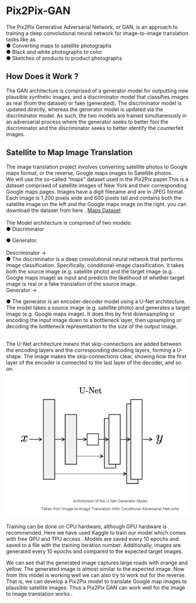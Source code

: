 # Pix2Pix-GAN
The Pix2Pix Generative Adversarial Network, or
GAN, is an approach to training a deep
convolutional neural network for image-to-image
translation tasks like as<br>
● Converting maps to satellite photographs<br>
● Black and white photographs to color<br>
● Sketches of products to product photographs<br>


<h2>How Does it Work ?</h2>
The GAN architecture is comprised of a generator model for outputting
new plausible synthetic images, and a discriminator model that classifies
images as real (from the dataset) or fake (generated). The discriminator
model is updated directly, whereas the generator model is updated via
the discriminator model. As such, the two models are trained
simultaneously in an adversarial process where the generator seeks to
better fool the discriminator and the discriminator seeks to better
identify the counterfeit images.<br>

<h2>Satellite to Map Image Translation</h2>
The image translation project involves converting satellite photos to
Google maps format, or the reverse, Google maps images to Satellite
photos.
<br>
We will use the so-called “maps” dataset
used in the Pix2Pix paper.This is a dataset
comprised of satellite images of New York
and their corresponding Google maps
pages. Images have a digit filename and are
in JPEG format. Each image is 1,200 pixels
wide and 600 pixels tall and contains both
the satellite image on the left and the
Google maps image on the right.
you can download the dataset from here .
<a href="http://efrosgans.eecs.berkeley.edu/pix2pix/datasets/maps.tar.gz">Maps Dataset</a>
<br><br>
The Model architecture is comprised of two models:<br>
● Discriminator<br>

● Generator.<br>
<br>
Descriminator -> <br>
● The discriminator is a deep convolutional neural network that
performs image classification. Specifically, conditional-image
classification. It takes both the source image (e.g. satellite photo)
and the target image (e.g. Google maps image) as input and
predicts the likelihood of whether target image is real or a fake
translation of the source image.<br>
Generator -><br>

● The generator is an encoder-decoder model using a U-Net
architecture. The model takes a source image (e.g. satellite
photo) and generates a target image (e.g. Google maps image). It
does this by first downsampling or encoding the input image
down to a bottleneck layer, then upsampling or decoding the
bottleneck representation to the size of the output image.<br><br>

The U-Net architecture
means that
skip-connections are
added between the
encoding layers and the
corresponding decoding
layers, forming a
U-shape.
The image makes the
skip-connections clear,
showing how the first
layer of the encoder is
connected to the last
layer of the decoder, and
so on.<br> 
<img src="unet.png" />

Training can be done on CPU
hardware, although GPU hardware
is recommended.
Here we have used Kaggle to train
our model which comes with free
GPU and TPU access .
Models are saved every 10 epochs
and saved to a file with the training
iteration number. Additionally,
images are generated every 10
epochs and compared to the
expected target images.<br>

We can see that the generated image captures large roads
with orange and yellow. The generated image is almost
similar to the expected image.
Now from this model is working well we can also try to work
out for the reverse.
That is, we can develop a Pix2Pix model to translate Google
map images to plausible satellite images.
Thus a Pix2Pix GAN can work well for the image to image
translation works .


























